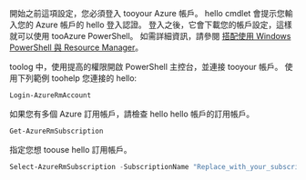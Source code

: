 開始之前這項設定，您必須登入 tooyour Azure 帳戶。 hello cmdlet 會提示您輸入您的 Azure 帳戶的 hello 登入認證。 登入之後，它會下載您的帳戶設定，這樣就可以使用 tooAzure PowerShell。 如需詳細資訊，請參閱 [搭配使用 Windows PowerShell 與 Resource Manager](../articles/powershell-azure-resource-manager.md)。

toolog 中，使用提高的權限開啟 PowerShell 主控台，並連接 tooyour 帳戶。 使用下列範例 toohelp 您連接的 hello:

```powershell
Login-AzureRmAccount
```

如果您有多個 Azure 訂用帳戶，請檢查 hello hello 帳戶的訂用帳戶。

```powershell
Get-AzureRmSubscription
```

指定您想 toouse hello 訂用帳戶。

```powershell
Select-AzureRmSubscription -SubscriptionName "Replace_with_your_subscription_name"
 ```